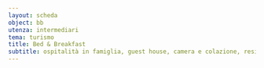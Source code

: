 ```yaml
---
layout: scheda
object: bb
utenza: intermediari
tema: turismo
title: Bed & Breakfast
subtitle: ospitalità in famiglia, guest house, camera e colazione, residenza d'epoca, Airbnb, B&B
---
```

